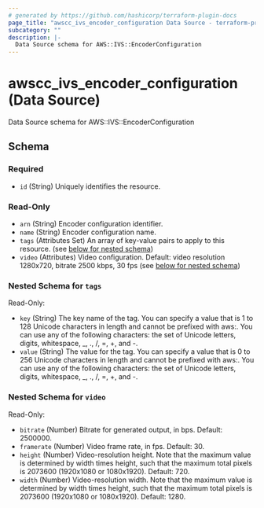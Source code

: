 ```yaml
---
# generated by https://github.com/hashicorp/terraform-plugin-docs
page_title: "awscc_ivs_encoder_configuration Data Source - terraform-provider-awscc"
subcategory: ""
description: |-
  Data Source schema for AWS::IVS::EncoderConfiguration
---
```


# awscc_ivs_encoder_configuration (Data Source)

Data Source schema for AWS::IVS::EncoderConfiguration



<!-- schema generated by tfplugindocs -->
## Schema

### Required

- `id` (String) Uniquely identifies the resource.

### Read-Only

- `arn` (String) Encoder configuration identifier.
- `name` (String) Encoder configuration name.
- `tags` (Attributes Set) An array of key-value pairs to apply to this resource. (see [below for nested schema](#nestedatt--tags))
- `video` (Attributes) Video configuration. Default: video resolution 1280x720, bitrate 2500 kbps, 30 fps (see [below for nested schema](#nestedatt--video))

<a id="nestedatt--tags"></a>
### Nested Schema for `tags`

Read-Only:

- `key` (String) The key name of the tag. You can specify a value that is 1 to 128 Unicode characters in length and cannot be prefixed with aws:. You can use any of the following characters: the set of Unicode letters, digits, whitespace, _, ., /, =, +, and -.
- `value` (String) The value for the tag. You can specify a value that is 0 to 256 Unicode characters in length and cannot be prefixed with aws:. You can use any of the following characters: the set of Unicode letters, digits, whitespace, _, ., /, =, +, and -.


<a id="nestedatt--video"></a>
### Nested Schema for `video`

Read-Only:

- `bitrate` (Number) Bitrate for generated output, in bps. Default: 2500000.
- `framerate` (Number) Video frame rate, in fps. Default: 30.
- `height` (Number) Video-resolution height. Note that the maximum value is determined by width times height, such that the maximum total pixels is 2073600 (1920x1080 or 1080x1920). Default: 720.
- `width` (Number) Video-resolution width. Note that the maximum value is determined by width times height, such that the maximum total pixels is 2073600 (1920x1080 or 1080x1920). Default: 1280.
